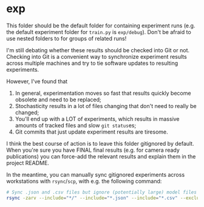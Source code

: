 # exp

This folder should be the default folder for containing experiment runs (e.g.
the default experiment folder for `train.py` is `exp/debug`). Don't be afraid
to use nested folders to for groups of related runs!

I'm still debating whether these results should be checked into Git or not.
Checking into Git is a convenient way to synchronize experiment results across
multiple machines and try to tie software updates to resulting experiments.

However, I've found that

1. In general, experimentation moves so fast that results quickly become
   obsolete and need to be replaced;
2. Stochasticity results in a lot of files changing that don't need to
   really be changed;
3. You'll end up with a LOT of experiments, which results in massive amounts
   of tracked files and slow `git status`es;
4. Git commits that just update experiment results are tiresome.

I think the best course of action is to leave this folder gitignored by
default. When you're sure you have FINAL final results (e.g.  for camera ready
publications) you can force-add the relevant results and explain them in the
project README.

In the meantime, you can manually sync gitignored experiments across
workstations with `rsync`/`scp`, with e.g. the following command:

```bash
# Sync .json and .csv files but ignore (potentially large) model files ending in *.pth
rsync -zarv --include="*/" --include="*.json" --include="*.csv" --exclude="*" "remote:~/path/to/remote/exp/" "exp/"
```
